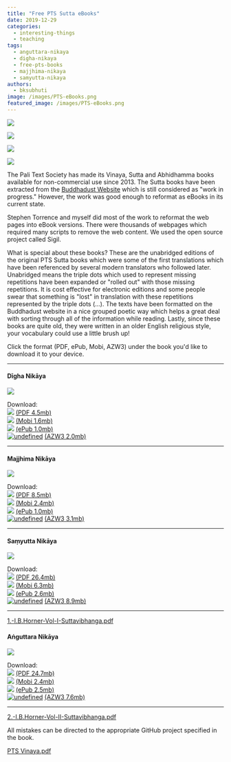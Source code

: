 ```yaml
---
title: "Free PTS Sutta eBooks"
date: 2019-12-29
categories: 
  - interesting-things
  - teaching
tags: 
  - anguttara-nikaya
  - digha-nikaya
  - free-pts-books
  - majjhima-nikaya
  - samyutta-nikaya
authors: 
  - bksubhuti
image: /images/PTS-eBooks.png
featured_image: /images/PTS-eBooks.png
---
```


![](/images/DN-cover.png)

![](/images/MN-cover.png)

![](/images/SN-cover.png)

![](/images/AN-cover.png)

The Pali Text Society has made its Vinaya, Sutta and Abhidhamma books available for non-commercial use since 2013. The Sutta books have been extracted from the [Buddhadust Website](http://buddhadust.net/backmatter/indexes/sutta/sutta_toc.htm) which is still considered as "work in progress." However, the work was good enough to reformat as eBooks in its current state.

Stephen Torrence and myself did most of the work to reformat the web pages into eBook versions. There were thousands of webpages which required many scripts to remove the web content. We used the open source project called Sigil.

What is special about these books? These are the unabridged editions of the original PTS Sutta books which were some of the first translations which have been referenced by several modern translators who followed later. Unabridged means the triple dots which used to represent missing repetitions have been expanded or "rolled out" with those missing repetitions. It is cost effective for electronic editions and some people swear that something is "lost" in translation with these repetitions represented by the triple dots (...). The texts have been formatted on the Buddhadust website in a nice grouped poetic way which helps a great deal with sorting through all of the information while reading. Lastly, since these books are quite old, they were written in an older English religious style, your vocabulary could use a little brush up!

Click the format (PDF, ePub, Mobi, AZW3) under the book you'd like to download it to your device.

* * *

#### Dīgha Nikāya

![](/images/DN-cover-e1577619753915.png)  
  
Download:  
[![](/images/pdficon.jpeg)](assets/dn-pts-v1.2.pdf) [(PDF 4.5mb)](assets/dn-pts-v1.2.pdf)  
[![](/images/mobi-icon.png)](https://github.com/bksubhuti/buddhadust/blob/master/pts-ebooks/dn/builds/v1.2_2020-07-28/dn-pts-v1.2.mobi) [(Mobi 1.6mb)](https://github.com/bksubhuti/buddhadust/blob/master/pts-ebooks/dn/builds/v1.2_2020-07-28/dn-pts-v1.2.mobi)  
[![](/images/epub.png)](https://github.com/bksubhuti/buddhadust/blob/master/pts-ebooks/dn/builds/v1.2_2020-07-28/dn-pts-v1.2.epub) [(ePub 1.0mb)](https://github.com/bksubhuti/buddhadust/blob/master/pts-ebooks/dn/builds/v1.2_2020-07-28/dn-pts-v1.2.epub)  
[![undefined](/images/azw3-30.jpg)](https://github.com/bksubhuti/buddhadust/blob/master/pts-ebooks/dn/builds/v1.2_2020-07-28/dn-pts-v1.2.azw3) [(AZW3 2.0mb)](https://github.com/bksubhuti/buddhadust/blob/master/pts-ebooks/dn/builds/v1.2_2020-07-28/dn-pts-v1.2.azw3)

* * *

#### Majjhima Nikāya

![](/images/MN-cover.png)  
  
Download:  
[![](/images/pdficon.jpeg)](assets/mn-pts-v1.2.pdf) [(PDF 8.5mb)](assets/mn-pts-v1.2.pdf)  
[![](/images/mobi-icon.png)](https://github.com/bksubhuti/buddhadust/blob/master/pts-ebooks/mn/builds/v1.2_2020-07-28/mn-pts-v1.2.mobi) [(Mobi 2.4mb)](https://github.com/bksubhuti/buddhadust/blob/master/pts-ebooks/mn/builds/v1.2_2020-07-28/mn-pts-v1.2.mobi)  
[![](/images/epub.png)](https://github.com/bksubhuti/buddhadust/blob/master/pts-ebooks/mn/builds/v1.2_2020-07-28/mn-pts-v1.2.epub) [(ePub 1.0mb)](https://github.com/bksubhuti/buddhadust/blob/master/pts-ebooks/mn/builds/v1.2_2020-07-28/mn-pts-v1.2.epub)  
[![undefined](/images/azw3-30.jpg)](https://github.com/bksubhuti/buddhadust/blob/master/pts-ebooks/mn/builds/v1.2_2020-07-28/mn-pts-v1.2.azw3) [(AZW3 3.1mb)](https://github.com/bksubhuti/buddhadust/blob/master/pts-ebooks/mn/builds/v1.2_2020-07-28/mn-pts-v1.2.azw3)

* * *

#### Saṃyutta Nikāya

![](/images/SN-cover.png)  
  
Download:  
[![](/images/pdficon.jpeg)](assets/sn-pts-v1.0.pdf) [(PDF 26.4mb)](assets/sn-pts-v1.0.pdf)  
[![](/images/mobi-icon.png)](https://github.com/bksubhuti/buddhadust/raw/master/pts-ebooks/sn/builds/v1.0_2019-11-03/sn-pts-v1.0.mobi) [(Mobi 6.3mb)](https://github.com/bksubhuti/buddhadust/raw/master/pts-ebooks/sn/builds/v1.0_2019-11-03/sn-pts-v1.0.mobi)  
[![](/images/epub.png)](https://github.com/bksubhuti/buddhadust/raw/master/pts-ebooks/sn/builds/v1.0_2019-11-03/sn-pts-v1.0.epub) [(ePub 2.6mb)](https://github.com/bksubhuti/buddhadust/raw/master/pts-ebooks/sn/builds/v1.0_2019-11-03/sn-pts-v1.0.epub)  
[![undefined](/images/azw3-30.jpg)](https://github.com/bksubhuti/buddhadust/raw/master/pts-ebooks/sn/builds/v1.0_2019-11-03/sn-pts-v1.0.azw3) [(AZW3 8.9mb)](https://github.com/bksubhuti/buddhadust/raw/master/pts-ebooks/sn/builds/v1.0_2019-11-03/sn-pts-v1.0.azw3)

* * *

[1.-I.B.Horner-Vol-I-Suttavibhanga.pdf](assets/1.-I.B.Horner-Vol-I-Suttavibhanga.pdf)

#### Aṅguttara Nikāya

![](/images/AN-cover.png)  
  
Download:  
[![](/images/pdficon.jpeg)](assets/an-pts_v1.1.pdf) [(PDF 24.7mb)](assets/an-pts_v1.1.pdf)  
[![](/images/mobi-icon.png)](https://github.com/bksubhuti/buddhadust/raw/master/pts-ebooks/an/builds/v1.1_2019-11-04/an-pts_v1.1.mobi) [(Mobi 2.4mb)](https://github.com/bksubhuti/buddhadust/raw/master/pts-ebooks/an/builds/v1.1_2019-11-04/an-pts_v1.1.mobi)  
[![](/images/epub.png)](https://github.com/bksubhuti/buddhadust/raw/master/pts-ebooks/an/builds/v1.1_2019-11-04/an-pts_v1.1.epub) [(ePub 2.5mb)](https://github.com/bksubhuti/buddhadust/raw/master/pts-ebooks/an/builds/v1.1_2019-11-04/an-pts_v1.1.epub)  
[![undefined](/images/azw3-30.jpg)](https://github.com/bksubhuti/buddhadust/raw/master/pts-ebooks/an/builds/v1.1_2019-11-04/an-pts_v1.1.azw3) [(AZW3 7.6mb)](https://github.com/bksubhuti/buddhadust/raw/master/pts-ebooks/an/builds/v1.1_2019-11-04/an-pts_v1.1.azw3)

* * *

[2.-I.B.Horner-Vol-II-Suttavibhanga.pdf](assets/2.-I.B.Horner-Vol-II-Suttavibhanga.pdf)

All mistakes can be directed to the appropriate GitHub project specified in the book.

[PTS Vinaya.pdf](assets/bd.pdf)
